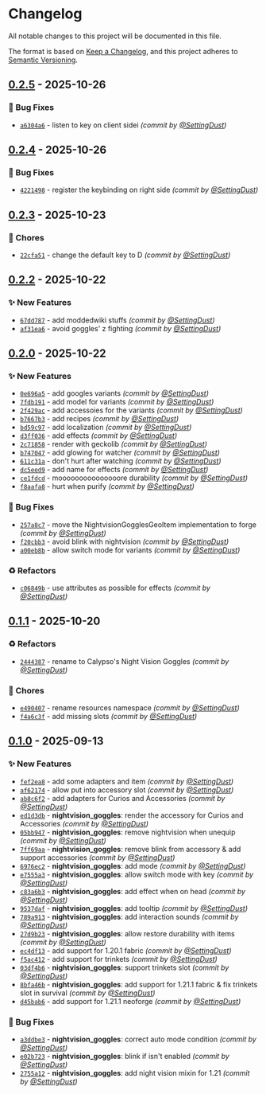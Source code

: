 # Changelog
All notable changes to this project will be documented in this file.

The format is based on [Keep a Changelog](https://keepachangelog.com/en/1.0.0/),
and this project adheres to [Semantic Versioning](https://semver.org/spec/v2.0.0.html).

## [0.2.5] - 2025-10-26
### :bug: Bug Fixes
- [`a6304a6`](https://github.com/CalypsoNebula/CalypsosNightVisionGoggles/commit/a6304a607d6ac2d7281272e5c5dd561e74f9f52f) - listen to key on client sidei *(commit by [@SettingDust](https://github.com/SettingDust))*


## [0.2.4] - 2025-10-26
### :bug: Bug Fixes
- [`4221498`](https://github.com/CalypsoNebula/CalypsosNightVisionGoggles/commit/422149860c936f5aff1cec10b0af7f8405a00e01) - register the keybinding on right side *(commit by [@SettingDust](https://github.com/SettingDust))*


## [0.2.3] - 2025-10-23
### :wrench: Chores
- [`22cfa51`](https://github.com/CalypsoNebula/CalypsosNightVisionGoggles/commit/22cfa516b89ff398084bb528a324795b462a9a31) - change the default key to D *(commit by [@SettingDust](https://github.com/SettingDust))*


## [0.2.2] - 2025-10-22
### :sparkles: New Features
- [`67dd787`](https://github.com/CalypsoNebula/CalypsosNightVisionGoggles/commit/67dd78735176c42909035e715f0e3e94e365fbd7) - add moddedwiki stuffs *(commit by [@SettingDust](https://github.com/SettingDust))*
- [`af31ea6`](https://github.com/CalypsoNebula/CalypsosNightVisionGoggles/commit/af31ea65ac9c5a56946dd9501714f74a4e3a3f48) - avoid goggles' z fighting *(commit by [@SettingDust](https://github.com/SettingDust))*


## [0.2.0] - 2025-10-22
### :sparkles: New Features
- [`0e696a5`](https://github.com/CalypsoNebula/CalypsosNightVisionGoggles/commit/0e696a51919d6453612bf388842c001880b325cd) - add googles variants *(commit by [@SettingDust](https://github.com/SettingDust))*
- [`7fdb191`](https://github.com/CalypsoNebula/CalypsosNightVisionGoggles/commit/7fdb19125aa723e73140d5c4b06464694c7a5485) - add model for variants *(commit by [@SettingDust](https://github.com/SettingDust))*
- [`2f429ac`](https://github.com/CalypsoNebula/CalypsosNightVisionGoggles/commit/2f429acecb20d4f4d0ad352b1d6ff6446352063a) - add accessoies for the variants *(commit by [@SettingDust](https://github.com/SettingDust))*
- [`b7667b3`](https://github.com/CalypsoNebula/CalypsosNightVisionGoggles/commit/b7667b35f20effd6d824531afd3474c6e188d04d) - add recipes *(commit by [@SettingDust](https://github.com/SettingDust))*
- [`bd59c97`](https://github.com/CalypsoNebula/CalypsosNightVisionGoggles/commit/bd59c972b2ccc4a1026491ba37671c21f632f556) - add localization *(commit by [@SettingDust](https://github.com/SettingDust))*
- [`d3ff036`](https://github.com/CalypsoNebula/CalypsosNightVisionGoggles/commit/d3ff036515f70ead55b3accaa73c8d8e28e069b9) - add effects *(commit by [@SettingDust](https://github.com/SettingDust))*
- [`2c71858`](https://github.com/CalypsoNebula/CalypsosNightVisionGoggles/commit/2c7185825e40425421f8993d7d441072b3d5ddad) - render with geckolib *(commit by [@SettingDust](https://github.com/SettingDust))*
- [`b747047`](https://github.com/CalypsoNebula/CalypsosNightVisionGoggles/commit/b7470470168e3b95712b9581cccf8b8e83ecc74d) - add glowing for watcher *(commit by [@SettingDust](https://github.com/SettingDust))*
- [`611c31a`](https://github.com/CalypsoNebula/CalypsosNightVisionGoggles/commit/611c31aa56efa4897c3ce1a15eff0b1d1cd0e8ec) - don't hurt after watching *(commit by [@SettingDust](https://github.com/SettingDust))*
- [`dc5eed9`](https://github.com/CalypsoNebula/CalypsosNightVisionGoggles/commit/dc5eed973fc11bb037a39c58c74158e38f684c2c) - add name for effects *(commit by [@SettingDust](https://github.com/SettingDust))*
- [`ce1fdcd`](https://github.com/CalypsoNebula/CalypsosNightVisionGoggles/commit/ce1fdcdaa5e8b4e693cad7f4901434efbb284ae7) - mooooooooooooooore durability *(commit by [@SettingDust](https://github.com/SettingDust))*
- [`f8aafa8`](https://github.com/CalypsoNebula/CalypsosNightVisionGoggles/commit/f8aafa877a33f212c3edbb247236a07d146d0419) - hurt when purify *(commit by [@SettingDust](https://github.com/SettingDust))*

### :bug: Bug Fixes
- [`257a8c7`](https://github.com/CalypsoNebula/CalypsosNightVisionGoggles/commit/257a8c7ae010abf7755c5d7e4c45da4bb0f10785) - move the NightvisionGogglesGeoItem implementation to forge *(commit by [@SettingDust](https://github.com/SettingDust))*
- [`f20cbb3`](https://github.com/CalypsoNebula/CalypsosNightVisionGoggles/commit/f20cbb3f719835d553db8f1cc8ed20fa60e94afd) - avoid blink with nightvision *(commit by [@SettingDust](https://github.com/SettingDust))*
- [`a00eb8b`](https://github.com/CalypsoNebula/CalypsosNightVisionGoggles/commit/a00eb8b152529334b83d4cc3739c9bcdb07727b1) - allow switch mode for variants *(commit by [@SettingDust](https://github.com/SettingDust))*

### :recycle: Refactors
- [`c06849b`](https://github.com/CalypsoNebula/CalypsosNightVisionGoggles/commit/c06849bc8c81ab40906ed19fe3523a6b4307d7d1) - use attributes as possible for effects *(commit by [@SettingDust](https://github.com/SettingDust))*


## [0.1.1] - 2025-10-20
### :recycle: Refactors
- [`2444387`](https://github.com/CalypsoNebula/CalypsosAfflatus/commit/2444387563e8247b76a69b6134659c56a782c95c) - rename to Calypso's Night Vision Goggles *(commit by [@SettingDust](https://github.com/SettingDust))*

### :wrench: Chores
- [`e490407`](https://github.com/CalypsoNebula/CalypsosAfflatus/commit/e4904078ac3bcb1cac683c0ccc0cb820091e3676) - rename resources namespace *(commit by [@SettingDust](https://github.com/SettingDust))*
- [`f4a6c3f`](https://github.com/CalypsoNebula/CalypsosAfflatus/commit/f4a6c3f9c88f0675388d99b9a91692828d1985d4) - add missing slots *(commit by [@SettingDust](https://github.com/SettingDust))*


## [0.1.0] - 2025-09-13
### :sparkles: New Features
- [`fef2ea8`](https://github.com/CalypsoNebula/CalypsosAfflatus/commit/fef2ea856887a351870501cbc082ca133a7825ef) - add some adapters and item *(commit by [@SettingDust](https://github.com/SettingDust))*
- [`af62174`](https://github.com/CalypsoNebula/CalypsosAfflatus/commit/af62174cad5ee953f10d1cfc0930dc7df98bcd75) - allow put into accessory slot *(commit by [@SettingDust](https://github.com/SettingDust))*
- [`ab8c6f2`](https://github.com/CalypsoNebula/CalypsosAfflatus/commit/ab8c6f2cb36c18fa312f497c8a97a045577beee8) - add adapters for Curios and Accessories *(commit by [@SettingDust](https://github.com/SettingDust))*
- [`ed1d3db`](https://github.com/CalypsoNebula/CalypsosAfflatus/commit/ed1d3db21b8b66f99a71b694a36dcb42b1fcb46f) - **nightvision_goggles**: render the accessory for Curios and Accessories *(commit by [@SettingDust](https://github.com/SettingDust))*
- [`05bb947`](https://github.com/CalypsoNebula/CalypsosAfflatus/commit/05bb947893acec910f527057960fadf3d5774adc) - **nightvision_goggles**: remove nightvision when unequip *(commit by [@SettingDust](https://github.com/SettingDust))*
- [`7ff69aa`](https://github.com/CalypsoNebula/CalypsosAfflatus/commit/7ff69aa27a4a46d91f0f27889433355f85e1170d) - **nightvision_goggles**: remove blink from accessory & add support accessories *(commit by [@SettingDust](https://github.com/SettingDust))*
- [`6976ec2`](https://github.com/CalypsoNebula/CalypsosAfflatus/commit/6976ec2ab01bb9d32ce7870ddca90978774ad0a8) - **nightvision_goggles**: add mode *(commit by [@SettingDust](https://github.com/SettingDust))*
- [`e7555a3`](https://github.com/CalypsoNebula/CalypsosAfflatus/commit/e7555a3f778baa3ded4d9508a1955337e48283e0) - **nightvision_goggles**: allow switch mode with key *(commit by [@SettingDust](https://github.com/SettingDust))*
- [`c83a6b3`](https://github.com/CalypsoNebula/CalypsosAfflatus/commit/c83a6b31d7ae76a65e69e2145b876fd000011f39) - **nightvision_goggles**: add effect when on head *(commit by [@SettingDust](https://github.com/SettingDust))*
- [`9537daf`](https://github.com/CalypsoNebula/CalypsosAfflatus/commit/9537dafdc01571066a2dcb65bd528f1c1927d928) - **nightvision_goggles**: add tooltip *(commit by [@SettingDust](https://github.com/SettingDust))*
- [`789a913`](https://github.com/CalypsoNebula/CalypsosAfflatus/commit/789a913f41056d738e3dfa268a37ef5f8ed51b49) - **nightvision_goggles**: add interaction sounds *(commit by [@SettingDust](https://github.com/SettingDust))*
- [`27d9b23`](https://github.com/CalypsoNebula/CalypsosAfflatus/commit/27d9b236be9113de9f0b0df5b781f930d78555c4) - **nightvision_goggles**: allow restore durability with items *(commit by [@SettingDust](https://github.com/SettingDust))*
- [`ec4df13`](https://github.com/CalypsoNebula/CalypsosAfflatus/commit/ec4df135c93643325eb45e0181cf3c79fdcac6b9) - add support for 1.20.1 fabric *(commit by [@SettingDust](https://github.com/SettingDust))*
- [`f5ac412`](https://github.com/CalypsoNebula/CalypsosAfflatus/commit/f5ac4128f4bdbd4e46233f1bbd78dd2f9c181cab) - add support for trinkets *(commit by [@SettingDust](https://github.com/SettingDust))*
- [`03df4b6`](https://github.com/CalypsoNebula/CalypsosAfflatus/commit/03df4b62daa12598c5433468aa8e971bf0f2e6a2) - **nightvision_goggles**: support trinkets slot *(commit by [@SettingDust](https://github.com/SettingDust))*
- [`8bfa46b`](https://github.com/CalypsoNebula/CalypsosAfflatus/commit/8bfa46bd134bf53ae64f665dec04eef7e78a6977) - **nightvision_goggles**: add support for 1.21.1 fabric & fix trinkets slot in survival *(commit by [@SettingDust](https://github.com/SettingDust))*
- [`d45bab6`](https://github.com/CalypsoNebula/CalypsosAfflatus/commit/d45bab6d2e4839f251d17e5b20f5943ed45ff39e) - add support for 1.21.1 neoforge *(commit by [@SettingDust](https://github.com/SettingDust))*

### :bug: Bug Fixes
- [`a3ddbe3`](https://github.com/CalypsoNebula/CalypsosAfflatus/commit/a3ddbe3df42215d9d3ee91961b9dbbd0f5545708) - **nightvision_goggles**: correct auto mode condition *(commit by [@SettingDust](https://github.com/SettingDust))*
- [`e02b723`](https://github.com/CalypsoNebula/CalypsosAfflatus/commit/e02b72306e9051e349acac00660c5d963043162b) - **nightvision_goggles**: blink if isn't enabled *(commit by [@SettingDust](https://github.com/SettingDust))*
- [`2755a12`](https://github.com/CalypsoNebula/CalypsosAfflatus/commit/2755a12af7754d20c5a0edd0d2427cd63093ed71) - **nightvision_goggles**: add night vision mixin for 1.21 *(commit by [@SettingDust](https://github.com/SettingDust))*

[0.1.0]: https://github.com/CalypsoNebula/CalypsosAfflatus/compare/0.0.0...0.1.0
[0.1.1]: https://github.com/CalypsoNebula/CalypsosAfflatus/compare/0.1.0...0.1.1
[0.2.0]: https://github.com/CalypsoNebula/CalypsosAfflatus/compare/0.1.1...0.2.0
[0.2.2]: https://github.com/CalypsoNebula/CalypsosNightVisionGoggles/compare/0.2.1...0.2.2
[0.2.3]: https://github.com/CalypsoNebula/CalypsosNightVisionGoggles/compare/0.2.2...0.2.3
[0.2.4]: https://github.com/CalypsoNebula/CalypsosNightVisionGoggles/compare/0.2.3...0.2.4
[0.2.5]: https://github.com/CalypsoNebula/CalypsosNightVisionGoggles/compare/0.2.4...0.2.5

